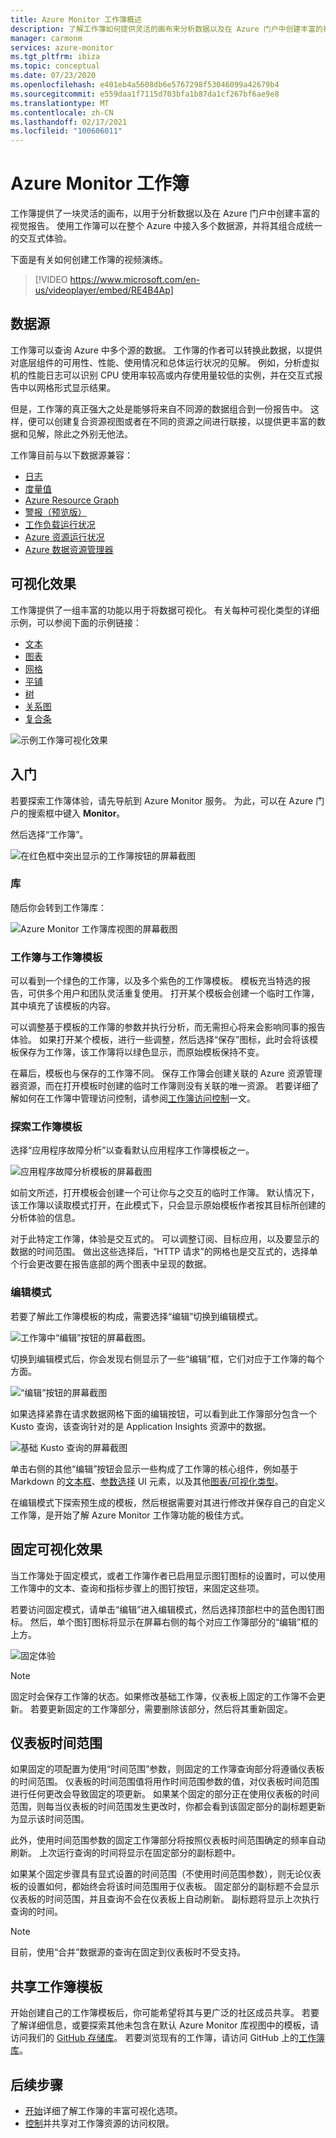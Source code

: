 ```yaml
---
title: Azure Monitor 工作簿概述
description: 了解工作簿如何提供灵活的画布来分析数据以及在 Azure 门户中创建丰富的视觉报告。
manager: carmonm
services: azure-monitor
ms.tgt_pltfrm: ibiza
ms.topic: conceptual
ms.date: 07/23/2020
ms.openlocfilehash: e401eb4a5608db6e5767298f53046099a42679b4
ms.sourcegitcommit: e559daa1f7115d703bfa1b87da1cf267bf6ae9e8
ms.translationtype: MT
ms.contentlocale: zh-CN
ms.lasthandoff: 02/17/2021
ms.locfileid: "100606011"
---
```

# <a name="azure-monitor-workbooks"></a>Azure Monitor 工作簿

工作簿提供了一块灵活的画布，以用于分析数据以及在 Azure 门户中创建丰富的视觉报告。 使用工作簿可以在整个 Azure 中接入多个数据源，并将其组合成统一的交互式体验。 

下面是有关如何创建工作簿的视频演练。

> [!VIDEO https://www.microsoft.com/en-us/videoplayer/embed/RE4B4Ap]

## <a name="data-sources"></a>数据源

工作簿可以查询 Azure 中多个源的数据。 工作簿的作者可以转换此数据，以提供对底层组件的可用性、性能、使用情况和总体运行状况的见解。 例如，分析虚拟机的性能日志可以识别 CPU 使用率较高或内存使用量较低的实例，并在交互式报告中以网格形式显示结果。
  
但是，工作簿的真正强大之处是能够将来自不同源的数据组合到一份报告中。 这样，便可以创建复合资源视图或者在不同的资源之间进行联接，以提供更丰富的数据和见解，除此之外别无他法。

工作簿目前与以下数据源兼容：

* [日志](../visualize/workbooks-data-sources.md#logs)
* [度量值](../visualize/workbooks-data-sources.md#metrics)
* [Azure Resource Graph](../visualize/workbooks-data-sources.md#azure-resource-graph)
* [警报（预览版）](../visualize/workbooks-data-sources.md#alerts-preview)
* [工作负载运行状况](../visualize/workbooks-data-sources.md#workload-health)
* [Azure 资源运行状况](../visualize/workbooks-data-sources.md#azure-resource-health)
* [Azure 数据资源管理器](../visualize/workbooks-data-sources.md#azure-data-explorer)

## <a name="visualizations"></a>可视化效果

工作簿提供了一组丰富的功能以用于将数据可视化。 有关每种可视化类型的详细示例，可以参阅下面的示例链接：

* [文本](../visualize/workbooks-text-visualizations.md)
* [图表](../visualize/workbooks-chart-visualizations.md)
* [网格](../visualize/workbooks-grid-visualizations.md)
* [平铺](../visualize/workbooks-tile-visualizations.md)
* [树](../visualize/workbooks-tree-visualizations.md)
* [关系图](../visualize/workbooks-graph-visualizations.md)
* [复合条](../visualize/workbooks-composite-bar.md)

![示例工作簿可视化效果](./media/workbooks-overview/visualizations.png)

## <a name="getting-started"></a>入门

若要探索工作簿体验，请先导航到 Azure Monitor 服务。 为此，可以在 Azure 门户的搜索框中键入 **Monitor**。

然后选择“工作簿”。

![在红色框中突出显示的工作簿按钮的屏幕截图](./media/workbooks-overview/workbooks.png)

### <a name="gallery"></a>库

随后你会转到工作簿库：

![Azure Monitor 工作簿库视图的屏幕截图](./media/workbooks-overview/gallery.png)

### <a name="workbooks-versus-workbook-templates"></a>工作簿与工作簿模板

可以看到一个绿色的工作簿，以及多个紫色的工作簿模板。  模板充当特选的报告，可供多个用户和团队灵活重复使用。 打开某个模板会创建一个临时工作簿，其中填充了该模板的内容。 

可以调整基于模板的工作簿的参数并执行分析，而无需担心将来会影响同事的报告体验。 如果打开某个模板，进行一些调整，然后选择“保存”图标，此时会将该模板保存为工作簿，该工作簿将以绿色显示，而原始模板保持不变。 

在幕后，模板也与保存的工作簿不同。 保存工作簿会创建关联的 Azure 资源管理器资源，而在打开模板时创建的临时工作簿则没有关联的唯一资源。 若要详细了解如何在工作簿中管理访问控制，请参阅[工作簿访问控制](../visualize/workbooks-access-control.md)一文。

### <a name="exploring-a-workbook-template"></a>探索工作簿模板

选择“应用程序故障分析”以查看默认应用程序工作簿模板之一。

![应用程序故障分析模板的屏幕截图](./media/workbooks-overview/failure-analysis.png)

如前文所述，打开模板会创建一个可让你与之交互的临时工作簿。 默认情况下，该工作簿以读取模式打开，在此模式下，只会显示原始模板作者按其目标所创建的分析体验的信息。

对于此特定工作簿，体验是交互式的。 可以调整订阅、目标应用，以及要显示的数据的时间范围。 做出这些选择后，“HTTP 请求”的网格也是交互式的，选择单个行会更改要在报告底部的两个图表中呈现的数据。

### <a name="editing-mode"></a>编辑模式

若要了解此工作簿模板的构成，需要选择“编辑”切换到编辑模式。

![工作簿中“编辑”按钮的屏幕截图。](./media/workbooks-overview/edit.png)

切换到编辑模式后，你会发现右侧显示了一些“编辑”框，它们对应于工作簿的每个方面。

![“编辑”按钮的屏幕截图](./media/workbooks-overview/edit-mode.png)

如果选择紧靠在请求数据网格下面的编辑按钮，可以看到此工作簿部分包含一个 Kusto 查询，该查询针对的是 Application Insights 资源中的数据。

![基础 Kusto 查询的屏幕截图](./media/workbooks-overview/kusto.png)

单击右侧的其他“编辑”按钮会显示一些构成了工作簿的核心组件，例如基于 Markdown 的[文本框](../visualize/workbooks-text-visualizations.md)、[参数选择](../visualize/workbooks-parameters.md) UI 元素，以及其他[图表/可视化类型](#visualizations)。 

在编辑模式下探索预生成的模板，然后根据需要对其进行修改并保存自己的自定义工作簿，是开始了解 Azure Monitor 工作簿功能的极佳方式。

## <a name="pinning-visualizations"></a>固定可视化效果

当工作簿处于固定模式，或者工作簿作者已启用显示图钉图标的设置时，可以使用工作簿中的文本、查询和指标步骤上的图钉按钮，来固定这些项。 

若要访问固定模式，请单击“编辑”进入编辑模式，然后选择顶部栏中的蓝色图钉图标。 然后，单个图钉图标将显示在屏幕右侧的每个对应工作簿部分的“编辑”框的上方。

![固定体验](./media/workbooks-overview/pin-experience.png)

> [!NOTE]
> 固定时会保存工作簿的状态。如果修改基础工作簿，仪表板上固定的工作簿不会更新。 若要更新固定的工作簿部分，需要删除该部分，然后将其重新固定。

## <a name="dashboard-time-ranges"></a>仪表板时间范围

如果固定的项配置为使用“时间范围”参数，则固定的工作簿查询部分将遵循仪表板的时间范围。 仪表板的时间范围值将用作时间范围参数的值，对仪表板时间范围进行任何更改会导致固定的项更新。 如果某个固定的部分正在使用仪表板的时间范围，则每当仪表板的时间范围发生更改时，你都会看到该固定部分的副标题更新为显示该时间范围。 

此外，使用时间范围参数的固定工作簿部分将按照仪表板时间范围确定的频率自动刷新。 上次运行查询的时间将显示在固定部分的副标题中。

如果某个固定步骤具有显式设置的时间范围（不使用时间范围参数），则无论仪表板的设置如何，都始终会将该时间范围用于仪表板。 固定部分的副标题不会显示仪表板的时间范围，并且查询不会在仪表板上自动刷新。 副标题将显示上次执行查询的时间。

> [!NOTE]
> 目前，使用“合并”数据源的查询在固定到仪表板时不受支持。

## <a name="sharing-workbook-templates"></a>共享工作簿模板

开始创建自己的工作簿模板后，你可能希望将其与更广泛的社区成员共享。 若要了解详细信息，或要探索其他未包含在默认 Azure Monitor 库视图中的模板，请访问我们的 [GitHub 存储库](https://github.com/Microsoft/Application-Insights-Workbooks/blob/master/README.md)。 若要浏览现有的工作簿，请访问 GitHub 上的[工作簿库](https://github.com/microsoft/Application-Insights-Workbooks/tree/master/Workbooks)。

## <a name="next-step"></a>后续步骤

* [开始](#visualizations)详细了解工作簿的丰富可视化选项。
* [控制](../visualize/workbooks-access-control.md)并共享对工作簿资源的访问权限。